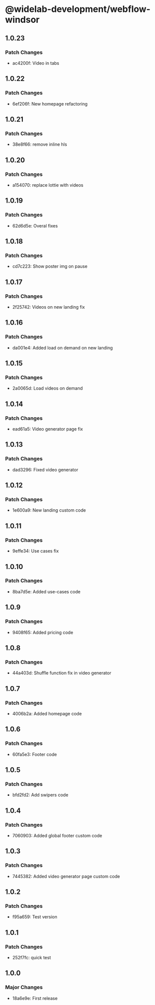 # @widelab-development/webflow-windsor

## 1.0.23

### Patch Changes

- ac4200f: Video in tabs

## 1.0.22

### Patch Changes

- 6ef206f: New homepage refactoring

## 1.0.21

### Patch Changes

- 38e8f66: remove inline hls

## 1.0.20

### Patch Changes

- a154070: replace lottie with videos

## 1.0.19

### Patch Changes

- 62d6d5e: Overal fixes

## 1.0.18

### Patch Changes

- cd7c223: Show poster img on pause

## 1.0.17

### Patch Changes

- 2f25742: Videos on new landing fix

## 1.0.16

### Patch Changes

- da001e4: Added load on demand on new landing

## 1.0.15

### Patch Changes

- 2a0065d: Load videos on demand

## 1.0.14

### Patch Changes

- ead61a5: Video generator page fix

## 1.0.13

### Patch Changes

- dad3296: Fixed video generator

## 1.0.12

### Patch Changes

- 1e600a9: New landing custom code

## 1.0.11

### Patch Changes

- 9effe34: Use cases fix

## 1.0.10

### Patch Changes

- 8ba7d5e: Added use-cases code

## 1.0.9

### Patch Changes

- 9408f65: Added pricing code

## 1.0.8

### Patch Changes

- 44a403d: Shuffle function fix in video generator

## 1.0.7

### Patch Changes

- 4006b2a: Added homepage code

## 1.0.6

### Patch Changes

- 60fa5e3: Footer code

## 1.0.5

### Patch Changes

- bfd2fd2: Add swipers code

## 1.0.4

### Patch Changes

- 7060903: Added global footer custom code

## 1.0.3

### Patch Changes

- 7445382: Added video generator page custom code

## 1.0.2

### Patch Changes

- f95a659: Test version

## 1.0.1

### Patch Changes

- 252f7fc: quick test

## 1.0.0

### Major Changes

- 18a6e9e: First release
